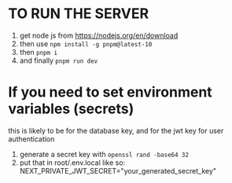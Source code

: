 # TO RUN THE SERVER

1. get node js from https://nodejs.org/en/download
2. then use `npm install -g pnpm@latest-10`
3. then `pnpm i`
4. and finally `pnpm run dev`

# If you need to set environment variables (secrets)
this is likely to be for the database key, and for the jwt key for user authentication
1. generate a secret key with `openssl rand -base64 32`
2. put that in root/.env.local like so:
NEXT_PRIVATE_JWT_SECRET="your_generated_secret_key"
